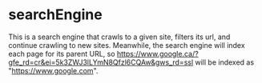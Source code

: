 # searchEngine
This is a search engine that crawls to a given site, filters its url, and continue crawling to new sites.
Meanwhile, the search engine will index each page for its parent URL, so https://www.google.ca/?gfe_rd=cr&ei=5k3ZWJ3lLYmN8Qfzl6CQAw&gws_rd=ssl will be indexed as "https://www.google.com". 
